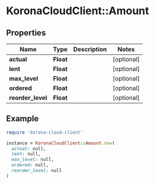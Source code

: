 # KoronaCloudClient::Amount

## Properties

| Name | Type | Description | Notes |
| ---- | ---- | ----------- | ----- |
| **actual** | **Float** |  | [optional] |
| **lent** | **Float** |  | [optional] |
| **max_level** | **Float** |  | [optional] |
| **ordered** | **Float** |  | [optional] |
| **reorder_level** | **Float** |  | [optional] |

## Example

```ruby
require 'korona-cloud-client'

instance = KoronaCloudClient::Amount.new(
  actual: null,
  lent: null,
  max_level: null,
  ordered: null,
  reorder_level: null
)
```

